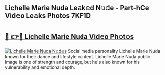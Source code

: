 ## Lichelle Marie Nuda Le𝚊k𝚎d N𝚞𝚍e - Part-hCe Vid𝚎o Le𝚊ks Photos 7KF1D

# <h2><a href="http://fbb9k5b.evod.top/?m=Lichelle+Marie+Nuda">🔗 👉🔴 Lichelle Marie Nuda Vid𝚎o Ph𝚘t𝚘s</a></h2>

[![Lichelle Marie Nuda N𝚞d𝚎s](https://i.imgur.com/8V9OHl7.gif)](http://fbb9k5b.evod.top/?m=Lichelle+Marie+Nuda)
Social media personality Lichelle Marie Nuda known for their dance and lifestyle content. Lichelle Marie Nuda public image is one of strength and courage, but he's also known for his vulnerability and emotional depth. 
